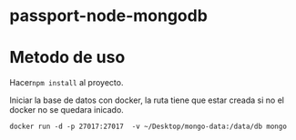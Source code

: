 # passport-node-mongodb
# Metodo de uso 
Hacer`npm install` al proyecto.

Iniciar la base de datos con docker, la ruta tiene que estar creada si no el docker no se quedara inicado. 

`docker run -d -p 27017:27017  -v ~/Desktop/mongo-data:/data/db mongo`
